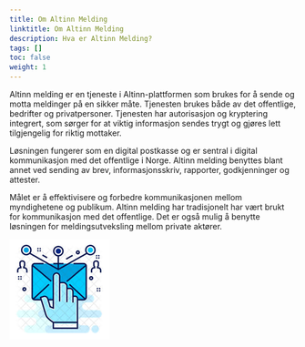 ```yaml
---
title: Om Altinn Melding
linktitle: Om Altinn Melding
description: Hva er Altinn Melding?
tags: []
toc: false
weight: 1
---
```


Altinn melding er en tjeneste i Altinn-plattformen som brukes for å sende og motta meldinger på en sikker måte. Tjenesten brukes både av det offentlige, bedrifter og privatpersoner. Tjenesten har autorisasjon og kryptering integrert, som sørger for at viktig informasjon sendes trygt og gjøres lett tilgjengelig for riktig mottaker. 

Løsningen fungerer som en digital postkasse og er sentral i digital kommunikasjon med det offentlige i Norge. Altinn melding benyttes blant annet ved sending av brev, informasjonsskriv, rapporter, godkjenninger og attester. 

Målet er å effektivisere og forbedre kommunikasjonen mellom myndighetene og publikum. Altinn melding har tradisjonelt har vært brukt for kommunikasjon med det offentlige. Det er også mulig å benytte løsningen for meldingsutveksling mellom private aktører. 

![altinn3-correspondence-logo](./altinn3-correspondence-logo.png "Altinn 3 Melding gir sikker og brukervennlig meldingsutveksling")

